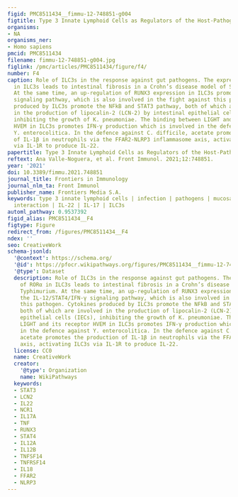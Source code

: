 ```yaml
---
figid: PMC8511434__fimmu-12-748851-g004
figtitle: Type 3 Innate Lymphoid Cells as Regulators of the Host-Pathogen Interaction
organisms:
- NA
organisms_ner:
- Homo sapiens
pmcid: PMC8511434
filename: fimmu-12-748851-g004.jpg
figlink: /pmc/articles/PMC8511434/figure/f4/
number: F4
caption: Role of ILC3s in the response against gut pathogens. The expression of RORα
  in ILC3s leads to intestinal fibrosis in a Crohn’s disease model of S. Typhimurium.
  At the same time, an up-regulation of RUNX3 expression in ILC3s promotes the IL-12/STAT4/IFN-γ
  signaling pathway, which is also involved in the fight against this pathogen. Cytokines
  produced by ILC3s promote the NFkB and STAT3 pathway, both of which are involved
  in the production of lipocalin-2 (LCN-2) by intestinal epithelial cells (IECs),
  inhibiting the growth of K. pneumoniae. The binding between LIGHT and its receptor
  HVEM in ILC3s promotes IFN-γ production which is involved in the defence against
  Y. enterocolitica. In the defence against C. difficile, acetate promotes the production
  of IL-1β in neutrophils via the FFAR2-NLRP3 inflammasome axis, activating ILC3s
  via IL-1R to produce IL-22.
papertitle: Type 3 Innate Lymphoid Cells as Regulators of the Host-Pathogen Interaction.
reftext: Ana Valle-Noguera, et al. Front Immunol. 2021;12:748851.
year: '2021'
doi: 10.3389/fimmu.2021.748851
journal_title: Frontiers in Immunology
journal_nlm_ta: Front Immunol
publisher_name: Frontiers Media S.A.
keywords: type 3 innate lymphoid cells | infection | pathogens | mucosa | host-pathogen
  interaction | IL-22 | IL-17 | ILC3s
automl_pathway: 0.9537392
figid_alias: PMC8511434__F4
figtype: Figure
redirect_from: /figures/PMC8511434__F4
ndex: ''
seo: CreativeWork
schema-jsonld:
  '@context': https://schema.org/
  '@id': https://pfocr.wikipathways.org/figures/PMC8511434__fimmu-12-748851-g004.html
  '@type': Dataset
  description: Role of ILC3s in the response against gut pathogens. The expression
    of RORα in ILC3s leads to intestinal fibrosis in a Crohn’s disease model of S.
    Typhimurium. At the same time, an up-regulation of RUNX3 expression in ILC3s promotes
    the IL-12/STAT4/IFN-γ signaling pathway, which is also involved in the fight against
    this pathogen. Cytokines produced by ILC3s promote the NFkB and STAT3 pathway,
    both of which are involved in the production of lipocalin-2 (LCN-2) by intestinal
    epithelial cells (IECs), inhibiting the growth of K. pneumoniae. The binding between
    LIGHT and its receptor HVEM in ILC3s promotes IFN-γ production which is involved
    in the defence against Y. enterocolitica. In the defence against C. difficile,
    acetate promotes the production of IL-1β in neutrophils via the FFAR2-NLRP3 inflammasome
    axis, activating ILC3s via IL-1R to produce IL-22.
  license: CC0
  name: CreativeWork
  creator:
    '@type': Organization
    name: WikiPathways
  keywords:
  - STAT3
  - LCN2
  - IL22
  - NCR1
  - IL17A
  - TNF
  - RUNX3
  - STAT4
  - IL12A
  - IL12B
  - TNFSF14
  - TNFRSF14
  - IL18
  - FFAR2
  - NLRP3
---
```


